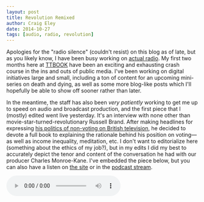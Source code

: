 ```yaml
---  
layout: post
title: Revolution Remixed
author: Craig Eley 
date: 2014-10-27
tags: [audio, radio, revolution]
---
```


Apologies for the "radio silence" (couldn't resist) on this blog as of late, but as you likely know, I have been busy working on [actual radio](http://craigeley.com/09-04-2014/knowledge/). My first two months here at [TTBOOK](http://ttbook.org) have been an exciting and exhausting crash course in the ins and outs of public media. I've been working on digital initiatives large and small, including a ton of content for an upcoming mini-series on death and dying, as well as some more blog-like posts which I'll hopefully be able to show off sooner rather than later.

In the meantime, the staff has also been _very patiently_ working to get me up to speed on audio and broadcast production, and the first piece that I (mostly) edited went live yesterday. It's an interview with none other than movie-star-turned-revolutionary Russell Brand. After making headlines for expressing [his politics of non-voting on British television](https://www.youtube.com/watch?v=3YR4CseY9pk), he decided to devote a full book to explaining the rationale behind his position on voting—as well as income inequality, meditation, etc. I don't want to editorialize here (something about the ethics of my job?), but in my edits I did my best to accurately depict the tenor and content of the conversation he had with our producer Charles Monroe-Kane. I've embedded the piece below, but you can also have a listen on [the site](http://www.ttbook.org/book/our-minds-russel-brand-revolutionary-politics) or in the [podcast stream](http://www.ttbook.org/book/podcast-rss).

<p><audio controls><source src="http://podcast.wpr.org/tbk/tbk141026b6.mp3" type="audio/mpeg"></audio></p>
